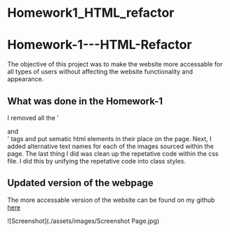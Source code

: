 # Homework1_HTML_refactor
# Homework-1---HTML-Refactor
The objective of this project was to make the website more accessable for all types of users without affecting the website functionality and appearance.

## What was done in the Homework-1
I removed all the '<div> and </div>' tags and put sematic html elements in their place on the page.
Next, I added alternative text names for each of the images sourced within the page. 
The last thing I did was clean up the repetative code within the css file. I did this by unifying the repetative code into class styles. 

## Updated version of the webpage
The more accessable version of the website can be found on my github [here](https://kalvinn361.github.io/Homework1_HTML_refactor/)

![Screenshot](./assets/images/Screenshot Page.jpg)

